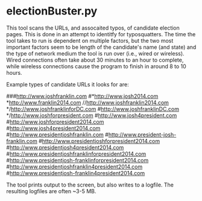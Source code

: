 electionBuster.py
=================

This tool scans the URLs, and assocaited typos, of candidate election pages. This is done in an attempt to identitfy for typosquatters. The time the tool takes to run is dependent on multiple factors, but the two most important factors seem to be length of the candidate's name (and state) and the type of network medium the tool is run over (i.e., wired or wireless). Wired connections often take about 30 minutes to an hour to complete, while wireless connections cause the program to finish in around 8 to 10 hours. 

Example types of candidate URLs it looks for are:

###http://www.joshfranklin.com
#*http://www.josh2014.com
*http://www.franklin2014.com
//http://www.joshfranklin2014.com
*/http://www.joshfranklinforDC.com
#http://www.joshfranklinDC.com
*/http://www.joshforpresident.com
#http://www.josh4president.com
#http://www.joshforpresident2014.com
#http://www.josh4president2014.com
#http://www.presidentjoshfranklin.com
#http://www.president-josh-franklin.com
#http://www.presidentjoshforpresident2014.com
#http://www.presidentjosh4president2014.com
#http://www.presidentjoshfranklinforpresident2014.com
#http://www.presidentjosh-franklinforpresident2014.com
#http://www.presidentjoshfranklin4president2014.com
#http://www.presidentjosh-franklin4president2014.com

The tool prints output to the screen, but also writes to a logfile. The resulting logfiles are often ~3-5 MB. 
